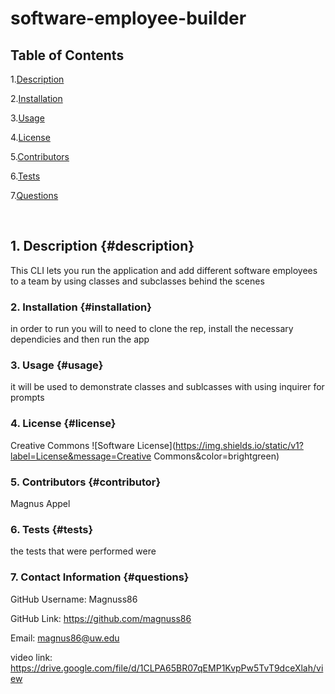 # software-employee-builder

## Table of Contents

1.[Description](#description)

2.[Installation](#installation)

3.[Usage](#usage)

4.[License](#license)

5.[Contributors](#contributor)

6.[Tests](#tests)

7.[Questions](#questions)

<br>


## 1. Description {#description}
This CLI lets you run the application and add different software employees to a team by using classes and subclasses behind the scenes


### 2. Installation {#installation}
in order to run you will to need to clone the rep, install the necessary dependicies and then run the app


### 3. Usage {#usage}
it will be used to demonstrate classes and sublcasses with using inquirer for prompts



### 4. License {#license}
Creative Commons
![Software License](https://img.shields.io/static/v1?label=License&message=Creative Commons&color=brightgreen)



### 5. Contributors {#contributor}
Magnus Appel



### 6. Tests {#tests}
the tests that were performed were 


### 7. Contact Information {#questions}

GitHub Username: Magnuss86

GitHub Link: https://github.com/magnuss86

Email: magnus86@uw.edu

video link: https://drive.google.com/file/d/1CLPA65BR07qEMP1KvpPw5TvT9dceXlah/view